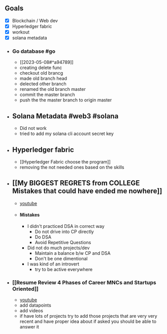 ## Goals
- [x] Blockchain / Web dev
- [x] Hyperledger fabric
- [x] workout
- [x] solana metadata
- ### Go database #go 
	- [[2023-05-08#^a94789]]
	- creating delete func
	- checkout old brancg 
	- made old branch head 
	- delected other branch
	- renamed the old branch master
	- commit the master branch
	- push the the master branch to origin master
- ## Solana Metadata #web3 #solana 
	- Did not work 
	- tried to add my solana cli account secret key
- ## Hyperledger fabric
	- [[Hyperledger Fabric choose the program]]
	- removing the not needed ones based on the skills
- ## [[My BIGGEST REGRETS from COLLEGE Mistakes that could have ended me nowhere]]
	-  [youtube](https://www.youtube.com/watch?v=gJDVEZJuAhc)
	- #### Mistakes
		- I didn't practiced DSA in correct way
			- Do not drive into CP directly 
			- Do DSA
			- Avoid Repetitive Questions
		- Did not do much projects/dev
			- Maintain a balance b/w CP and DSA
			- Don't be one dimentional
		- I was kind of an introvert
			- try to be active everywhere
- ### [[Resume Review  4 Phases of Career  MNCs and Startups Oriented]]
	-  [youtube](https://www.youtube.com/watch?v=8kzbpVpNC3E)
	- add datapoints
	- add videos
	- if have lots of projects try to add those projects that are very very recent and have proper idea about if asked you should be able to answer it
